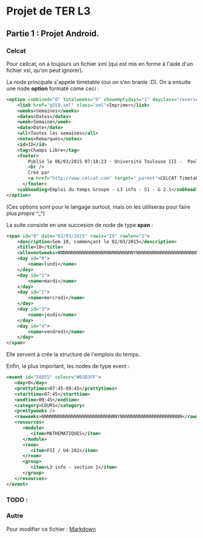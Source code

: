 # Projet de TER L3

## Partie 1 : Projet Android.

### Celcat

Pour cellcat, on a toujours un fichier xml (qui est mis en forme à l'aide d'un fichier xsl, qu'on peut ignorer).

La node principale s'appele timetable (oui on s'en branle :D).
On a ensuite une node __option__ formaté come ceci : 

```xml
<option combined="0" totalweeks="0" showemptydays="1" dayclass="reverse">
    <link href="g558.xml" class="xml">Imprimer</link>
    <weeks>Semaines</weeks>
    <dates>Dates</dates>
    <week>Semaine</week>
    <date>Date</date>
    <all>Toutes les semaines</all>
    <notes>Remarques</notes>
    <id>ID</id>
    <tag>Champs Libre</tag>
    <footer>
        Publié le 06/03/2015 07:18:23 - Université Toulouse III -  Paul Sabatier
        <br />
        Créé par
        <a href="http://www.celcat.com" target="_parent">CELCAT Timetabler Web Publisher</a>
      </footer>
    <subheading>Emploi du temps Groupe - L3 info - S1 - G 2.1</subheading>
</option>
```

(Ces options sont pour le langage surtout, mais on les utiliseras pour faire plus *propre* ^_^)

La suite consiste en une succesion de node de type __span__ :

```xml
<span id="0" date="02/03/2015" rawix="29" rawlen="1">
    <description>Sem 10, commençant le 02/03/2015</description>
    <title>10</title>
    <alleventweeks>NNNNNNNNNNNNNNNNNNNNNNNNNNNNYNNNNNNNNNNNNNNNNNNNNNNN</alleventweeks>
    <day id="0">
        <name>lundi</name>
    </day>
    <day id="1">
        <name>mardi</name>
    </day>
    <day id="2">
        <name>mercredi</name>
    </day>
    <day id="3">
        <name>jeudi</name>
    </day>
    <day id="4">
        <name>vendredi</name>
    </day>
</span>
```

Elle servent à crée la structure de l'emplois du temps.

Enfin, le plus important, les nodes de type event :

```xml
<event id="58055" colour="#D3D3FF">
   <day>0</day>
   <prettytimes>07:45-09:45</prettytimes>
   <starttime>07:45</starttime>
   <endtime>09:45</endtime>
   <category>COURS</category>
   <prettyweeks />
   <rawweeks>NNNNNNNNNNNNNNNNNNNNNNNNNNNNYNNNNNNNNNNNNNNNNNNNNNNN</rawweeks>
   <resources>
      <module>
         <item>MATHEMATIQUES</item>
      </module>
      <room>
         <item>FSI / U4-202</item>
      </room>
      <group>
         <item>L3 info - section 1</item>
      </group>
   </resources>
</event>
```

### TODO :


### Autre
Pour modifier ce fichier : [Markdown](http://fr.wikipedia.org/wiki/Markdown)

